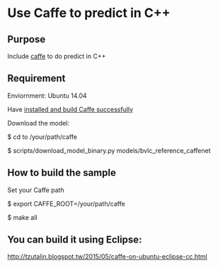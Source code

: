  Use Caffe to predict in C++
===============
## Purpose
Include [caffe](https://github.com/BVLC/caffe) to do predict in C++

## Requirement
Enviornment: Ubuntu 14.04

Have [installed and build Caffe successfully](http://caffe.berkeleyvision.org/installation.html)

Download the model:

$ cd to /your/path/caffe

$ scripts/download_model_binary.py models/bvlc_reference_caffenet

## How to build the sample
Set your Caffe path

$ export CAFFE_ROOT=/your/path/caffe

$ make all

## You can build it using Eclipse:
http://tzutalin.blogspot.tw/2015/05/caffe-on-ubuntu-eclipse-cc.html


